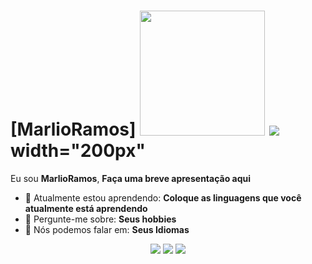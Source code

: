 
# [MarlioRamos] <img src="https://mf.b37mrtl.ru/rbthmedia/images/2023.01/original/63c664178a60666151356ae1.jpg" width="200px"> <img src ="https://www.clickescolar.com.br/wp-content/uploads/2023/05/bandeira-do-brasil-para-imprimir02.jpg"> width="200px"


Eu sou <strong>MarlioRamos</strong>, <strong>Faça uma breve apresentação aqui</strong> 

- 🚀 Atualmente estou aprendendo: <strong>Coloque as linguagens que você atualmente está aprendendo</strong> 
- 💬 Pergunte-me sobre: <strong>Seus hobbies</strong>
- 📣 Nós podemos falar em: <strong>Seus Idiomas</strong>

<div align="center">

  <a href="#" alt="Gmail">
    <img src="https://img.shields.io/badge/-Gmail-FF0000?style=flat-square&labelColor=FF0000&logo=gmail&logoColor=white&link=LINK-DO-SEU-EMAIL"/></a>

  <a href="#" alt="Linkedin">
    <img src="https://img.shields.io/badge/-Linkedin-0e76a8?style=flat-square&logo=Linkedin&logoColor=white&link=LINK-DO-SEU-LINKEDIN" /></a>

  <a href="#" alt="Instagram">
    <img src="https://img.shields.io/badge/-Instagram-DF0174?style=flat-square&labelColor=DF0174&logo=instagram&logoColor=white&link=LINK-DO-SEU-INSTAGRAM"/></a>

</contador>
